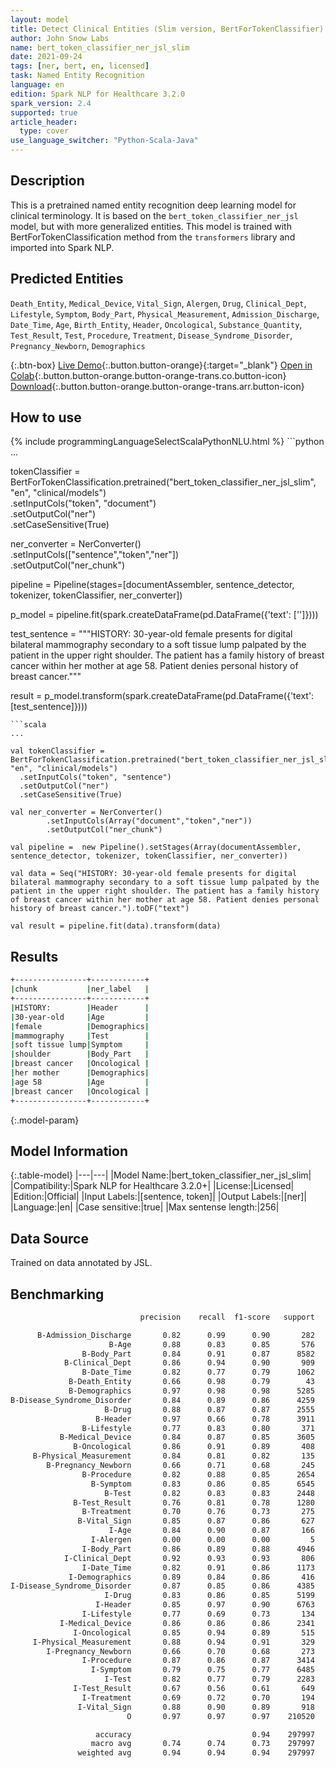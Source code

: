 ```yaml
---
layout: model
title: Detect Clinical Entities (Slim version, BertForTokenClassifier)
author: John Snow Labs
name: bert_token_classifier_ner_jsl_slim
date: 2021-09-24
tags: [ner, bert, en, licensed]
task: Named Entity Recognition
language: en
edition: Spark NLP for Healthcare 3.2.0
spark_version: 2.4
supported: true
article_header:
  type: cover
use_language_switcher: "Python-Scala-Java"
---
```


## Description

This is a pretrained named entity recognition deep learning model for clinical terminology. It is based on the `bert_token_classifier_ner_jsl` model, but with more generalized entities. This model is trained with BertForTokenClassification method from the `transformers` library and imported into Spark NLP.

## Predicted Entities

`Death_Entity`, `Medical_Device`, `Vital_Sign`, `Alergen`, `Drug`, `Clinical_Dept`, `Lifestyle`, `Symptom`, `Body_Part`, `Physical_Measurement`, `Admission_Discharge`, `Date_Time`, `Age`, `Birth_Entity`, `Header`, `Oncological`, `Substance_Quantity`, `Test_Result`, `Test`, `Procedure`, `Treatment`, `Disease_Syndrome_Disorder`, `Pregnancy_Newborn`, `Demographics`

{:.btn-box}
[Live Demo](https://demo.johnsnowlabs.com/healthcare/NER_BERT_TOKEN_CLASSIFIER/){:.button.button-orange}{:target="_blank"}
[Open in Colab](https://colab.research.google.com/github/JohnSnowLabs/spark-nlp-workshop/blob/master/tutorials/streamlit_notebooks/healthcare/NER_BERT_TOKEN_CLASSIFIER.ipynb){:.button.button-orange.button-orange-trans.co.button-icon}
[Download](https://s3.amazonaws.com/auxdata.johnsnowlabs.com/clinical/models/bert_token_classifier_ner_jsl_slim_en_3.2.0_2.4_1632473007308.zip){:.button.button-orange.button-orange-trans.arr.button-icon}

## How to use



<div class="tabs-box" markdown="1">
{% include programmingLanguageSelectScalaPythonNLU.html %}
```python
...

tokenClassifier = BertForTokenClassification.pretrained("bert_token_classifier_ner_jsl_slim", "en", "clinical/models")\
  .setInputCols("token", "document")\
  .setOutputCol("ner")\
  .setCaseSensitive(True)

ner_converter = NerConverter()\
        .setInputCols(["sentence","token","ner"])\
        .setOutputCol("ner_chunk")

pipeline = Pipeline(stages=[documentAssembler, sentence_detector, tokenizer, tokenClassifier, ner_converter])

p_model = pipeline.fit(spark.createDataFrame(pd.DataFrame({'text': ['']})))

test_sentence = """HISTORY: 30-year-old female presents for digital bilateral mammography secondary to a soft tissue lump palpated by the patient in the upper right shoulder. The patient has a family history of breast cancer within her mother at age 58. Patient denies personal history of breast cancer."""

result = p_model.transform(spark.createDataFrame(pd.DataFrame({'text': [test_sentence]})))
```
```scala
...

val tokenClassifier = BertForTokenClassification.pretrained("bert_token_classifier_ner_jsl_slim", "en", "clinical/models")
  .setInputCols("token", "sentence")
  .setOutputCol("ner")
  .setCaseSensitive(True)

val ner_converter = NerConverter()
        .setInputCols(Array("document","token","ner"))
        .setOutputCol("ner_chunk")

val pipeline =  new Pipeline().setStages(Array(documentAssembler, sentence_detector, tokenizer, tokenClassifier, ner_converter))

val data = Seq("HISTORY: 30-year-old female presents for digital bilateral mammography secondary to a soft tissue lump palpated by the patient in the upper right shoulder. The patient has a family history of breast cancer within her mother at age 58. Patient denies personal history of breast cancer.").toDF("text")

val result = pipeline.fit(data).transform(data)
```
</div>

## Results

```bash
+----------------+------------+
|chunk           |ner_label   |
+----------------+------------+
|HISTORY:        |Header      |
|30-year-old     |Age         |
|female          |Demographics|
|mammography     |Test        |
|soft tissue lump|Symptom     |
|shoulder        |Body_Part   |
|breast cancer   |Oncological |
|her mother      |Demographics|
|age 58          |Age         |
|breast cancer   |Oncological |
+----------------+------------+
```

{:.model-param}
## Model Information

{:.table-model}
|---|---|
|Model Name:|bert_token_classifier_ner_jsl_slim|
|Compatibility:|Spark NLP for Healthcare 3.2.0+|
|License:|Licensed|
|Edition:|Official|
|Input Labels:|[sentence, token]|
|Output Labels:|[ner]|
|Language:|en|
|Case sensitive:|true|
|Max sentense length:|256|

## Data Source

Trained on data annotated by JSL.

## Benchmarking

```bash
                             precision    recall  f1-score   support

      B-Admission_Discharge       0.82      0.99      0.90       282
                      B-Age       0.88      0.83      0.85       576
                B-Body_Part       0.84      0.91      0.87      8582
            B-Clinical_Dept       0.86      0.94      0.90       909
                B-Date_Time       0.82      0.77      0.79      1062
             B-Death_Entity       0.66      0.98      0.79        43
             B-Demographics       0.97      0.98      0.98      5285
B-Disease_Syndrome_Disorder       0.84      0.89      0.86      4259
                     B-Drug       0.88      0.87      0.87      2555
                   B-Header       0.97      0.66      0.78      3911
                B-Lifestyle       0.77      0.83      0.80       371
           B-Medical_Device       0.84      0.87      0.85      3605
              B-Oncological       0.86      0.91      0.89       408
     B-Physical_Measurement       0.84      0.81      0.82       135
        B-Pregnancy_Newborn       0.66      0.71      0.68       245
                B-Procedure       0.82      0.88      0.85      2654
                  B-Symptom       0.83      0.86      0.85      6545
                     B-Test       0.82      0.83      0.83      2448
              B-Test_Result       0.76      0.81      0.78      1280
                B-Treatment       0.70      0.76      0.73       275
               B-Vital_Sign       0.85      0.87      0.86       627
                      I-Age       0.84      0.90      0.87       166
                  I-Alergen       0.00      0.00      0.00         5
                I-Body_Part       0.86      0.89      0.88      4946
            I-Clinical_Dept       0.92      0.93      0.93       806
                I-Date_Time       0.82      0.91      0.86      1173
             I-Demographics       0.89      0.84      0.86       416
I-Disease_Syndrome_Disorder       0.87      0.85      0.86      4385
                     I-Drug       0.83      0.86      0.85      5199
                   I-Header       0.85      0.97      0.90      6763
                I-Lifestyle       0.77      0.69      0.73       134
           I-Medical_Device       0.86      0.86      0.86      2341
              I-Oncological       0.85      0.94      0.89       515
     I-Physical_Measurement       0.88      0.94      0.91       329
        I-Pregnancy_Newborn       0.66      0.70      0.68       273
                I-Procedure       0.87      0.86      0.87      3414
                  I-Symptom       0.79      0.75      0.77      6485
                     I-Test       0.82      0.77      0.79      2283
              I-Test_Result       0.67      0.56      0.61       649
                I-Treatment       0.69      0.72      0.70       194
               I-Vital_Sign       0.88      0.90      0.89       918
                          O       0.97      0.97      0.97    210520

                   accuracy                           0.94    297997
                  macro avg       0.74      0.74      0.73    297997
               weighted avg       0.94      0.94      0.94    297997
```